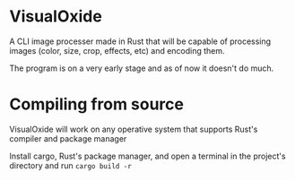 # VisualOxide
A CLI image processer made in Rust that will be capable of processing images (color, size, crop, effects, etc) and encoding them.

The program is on a very early stage and as of now it doesn't do much.

# Compiling from source
VisualOxide will work on any operative system that supports Rust's compiler and package manager

Install cargo, Rust's package manager, and open a terminal in the project's directory and run ``` cargo build -r ```
